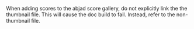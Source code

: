 When adding scores to the abjad score gallery, do not explicitly link the the thumbnail file. This will cause the doc build to fail. Instead, refer to the non-thumbnail file.

